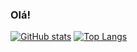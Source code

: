 ### Olá! 

[![GitHub stats](https://github-readme-stats.vercel.app/api?username=filipehsouza&count_private=true&show_icons=true&theme=nord)](https://github.com/anuraghazra/github-readme-stats)
[![Top Langs](https://github-readme-stats.vercel.app/api/top-langs/?username=filipehsouza&langs_count=3&hide=html,css&theme=nord)](https://github.com/anuraghazra/github-readme-stats)


<!--

- 🔭 Estou atualmente trabalhando em ...
- 🌱 Estou atualmente estudando Python
- 😄 Pronomes: Ele/Dele
-->
